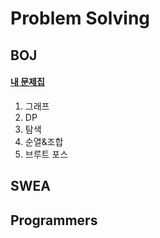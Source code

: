 # Problem Solving  

## BOJ  
  #### [내 문제집](https://www.acmicpc.net/workbook/mine)  
  1. 그래프  
  2. DP  
  3. 탐색  
  4. 순열&조합  
  5. 브루트 포스  

## SWEA  
## Programmers

